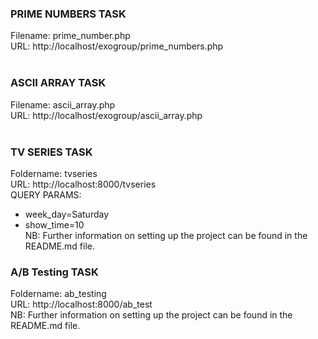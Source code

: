 ### PRIME NUMBERS TASK
Filename: prime_number.php <br>
URL: http://localhost/exogroup/prime_numbers.php <br><br>

### ASCII ARRAY TASK
Filename: ascii_array.php <br>
URL: http://localhost/exogroup/ascii_array.php <br><br>


### TV SERIES TASK
Foldername: tvseries <br>
URL: http://localhost:8000/tvseries <br>
QUERY PARAMS: <br>
* week_day=Saturday 
* show_time=10 <br>
NB: Further information on setting up the project can be found in the README.md file.

### A/B Testing TASK
Foldername: ab_testing <br>
URL: http://localhost:8000/ab_test <br>
NB: Further information on setting up the project can be found in the README.md file.